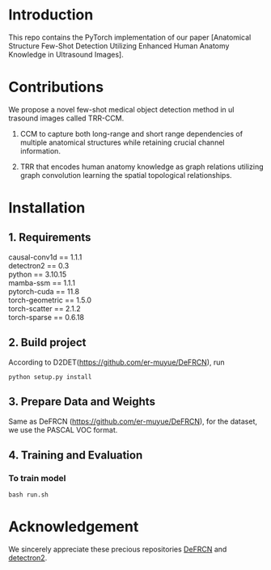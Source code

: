 
# Introduction
This repo contains the PyTorch implementation of our paper [Anatomical Structure Few-Shot Detection Utilizing Enhanced Human Anatomy Knowledge in Ultrasound Images].


# Contributions
We propose a novel few-shot medical object detection method in ul trasound images called TRR-CCM.

1. CCM to capture both long-range and short range dependencies of multiple anatomical structures while retaining crucial channel information.

2. TRR that encodes human anatomy knowledge as graph relations utilizing graph convolution learning the spatial topological relationships.


# Installation

## 1. Requirements
causal-conv1d == 1.1.1  
detectron2 == 0.3  
python == 3.10.15  
mamba-ssm == 1.1.1   
pytorch-cuda == 11.8   
torch-geometric == 1.5.0    
torch-scatter == 2.1.2                      
torch-sparse == 0.6.18   

## 2. Build project
According to D2DET(https://github.com/er-muyue/DeFRCN), run  

    python setup.py install

## 3. Prepare Data and Weights
Same as DeFRCN (https://github.com/er-muyue/DeFRCN), for the dataset, we use the PASCAL VOC format.

## 4. Training and Evaluation
### To train model  
    bash run.sh

# Acknowledgement
We sincerely appreciate these precious repositories [DeFRCN](https://github.com/er-muyue/DeFRCN) and [detectron2](https://github.com/facebookresearch/detectron2).